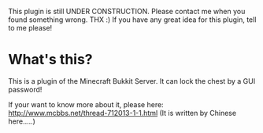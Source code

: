 This plugin is still UNDER CONSTRUCTION.
Please contact me when you found something wrong. THX :)
If you have any great idea for this plugin, tell to me please!

# What's this?
This is a plugin of the Minecraft Bukkit Server.
It can lock the chest by a GUI password!

If your want to know more about it, please here:
http://www.mcbbs.net/thread-712013-1-1.html
(It is written by Chinese here.....)
